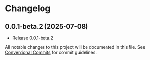 # Changelog

## 0.0.1-beta.2 (2025-07-08)

- Release 0.0.1-beta.2


All notable changes to this project will be documented in this file. See
[Conventional Commits](https://conventionalcommits.org) for commit guidelines.
